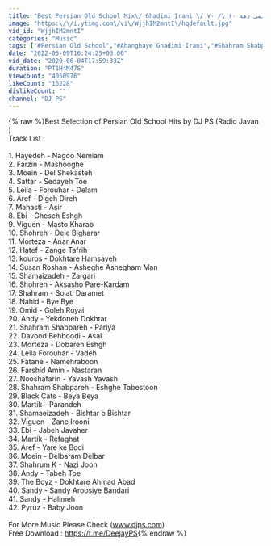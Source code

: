 ```yaml
---
title: "Best Persian Old School Mix\/ Ghadimi Irani \/ میکس بهترین آهنگهای‌های خاطر انگیز و قدیمی‌ دهه ۶۰ \/ ۷۰"
image: "https:\/\/i.ytimg.com\/vi\/WjjhIM2mntI\/hqdefault.jpg"
vid_id: "WjjhIM2mntI"
categories: "Music"
tags: ["#Persian Old School","#Ahanghaye Ghadimi Irani","#Shahram Shabpare"]
date: "2022-05-09T16:24:25+03:00"
vid_date: "2020-06-04T17:59:33Z"
duration: "PT1H4M47S"
viewcount: "4050976"
likeCount: "16228"
dislikeCount: ""
channel: "DJ PS"
---
```

{% raw %}Best Selection of Persian Old School Hits by DJ PS (Radio Javan )<br />Track List : <br /><br />1. Hayedeh - Nagoo Nemiam<br />2. Farzin - Mashooghe<br />3. Moein - Del Shekasteh<br />4. Sattar - Sedayeh Toe<br />5. Leila - Forouhar - Delam<br />6. Aref - Digeh Direh<br />7. Mahasti - Asir <br />8. Ebi - Gheseh Eshgh<br />9. Viguen - Masto Kharab<br />10. Shohreh - Dele Bigharar<br />11. Morteza - Anar Anar<br />12. Hatef - Zange Tafrih <br />13. kouros - Dokhtare Hamsayeh <br />14. Susan Roshan - Asheghe Ashegham Man <br />15. Shamaizadeh - Zargari<br />16. Shohreh - Aksasho Pare-Kardam<br />17. Shahram - Solati Daramet<br />18. Nahid - Bye Bye<br />19. Omid - Goleh Royai <br />20. Andy - Yekdoneh Dokhtar<br />21. Shahram Shabpareh - Pariya<br />22. Davood Behboodi - Asal<br />23. Morteza - Dobareh Eshgh<br />24. Leila Forouhar - Vadeh<br />25. Fatane - Namehraboon<br />26. Farshid Amin - Nastaran<br />27. Nooshafarin - Yavash Yavash<br />28. Shahram Shabpareh - Eshghe Tabestoon<br />29. Black Cats - Beya Beya<br />30. Martik - Parandeh<br />31. Shamaeizadeh - Bishtar o Bishtar<br />32. Viguen - Zane Irooni<br />33. Ebi - Jabeh Javaher<br />34. Martik - Refaghat<br />35. Aref - Yare ke Bodi<br />36. Moein - Delbaram Delbar<br />37. Shahrum K - Nazi Joon<br />38. Andy - Tabeh Toe<br />39. The Boyz - Dokhtare Ahmad Abad<br />40. Sandy - Sandy Aroosiye Bandari <br />41. Sandy - Halimeh <br />42. Pyruz - Baby Joon<br /><br />For More Music Please Check (www.djps.com)<br />Free Download : <a rel="nofollow" target="blank" href="https://t.me/DeejayPS">https://t.me/DeejayPS</a>{% endraw %}
